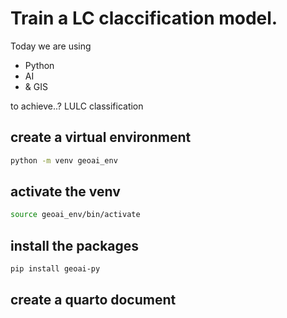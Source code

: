 # Train a LC claccification model.

Today we are using 
- Python
- AI 
- & GIS

to achieve..?  LULC classification

## create a virtual environment

```bash
python -m venv geoai_env
```

## activate the venv

```bash
source geoai_env/bin/activate
```

## install the packages

```bash
pip install geoai-py
```

## create a quarto document


